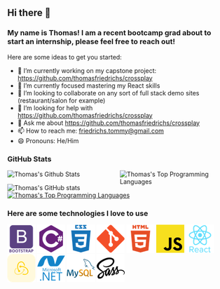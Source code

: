## Hi there 👋

### My name is Thomas! I am a recent bootcamp grad about to start an internship, please feel free to reach out!

Here are some ideas to get you started:

- 🔭 I’m currently working on my capstone project: https://github.com/thomasfriedrichs/crossplay 
- 🌱 I’m currently focused mastering my React skills
- 👯 I’m looking to collaborate on any sort of full stack demo sites (restaurant/salon for example)
- 🤔 I’m looking for help with https://github.com/thomasfriedrichs/crossplay 
- 💬 Ask me about https://github.com/thomasfriedrichs/crossplay 
- 📫 How to reach me: friedrichs.tommy@gmail.com
- 😄 Pronouns: He/Him

### GitHub Stats

<img alt="Thomas's Github Stats" src="https://github-readme-stats.vercel.app/api?username=thomasfriedrichs&show_icons=true&theme=radical" style="display:inline-block" width="49%"/>

<img alt="Thomas's Top Programming Languages" src="https://github-readme-stats.vercel.app/api/top-langs/?username=thomasfriedrichs&layout=compact&theme=radical&langs_count=10" style="display:inline-block; float:right" width="49%"/>
     
     
     
     
![Thomas's GitHub stats](https://github-readme-stats.vercel.app/api?username=thomasfriedrichs&show_icons=true&theme=radical) [![Thomas's Top Programming Languages](https://github-readme-stats.vercel.app/api/top-langs/?username=thomasfriedrichs&layout=compact&theme=radical&langs_count=10)](https://github.com/anuraghazra/github-readme-stats)

### Here are some technologies I love to use

![Bootstrap Icon](./Assets/bootstrap.png) ![C Sharp Icon](./Assets/csharp.png) ![Css Icon](./Assets/css3.png) ![Git Icon](./Assets/git.png) ![Html Icon](./Assets/html5.png) ![Javascript Icon](./Assets/javascript.png) ![React Icon](./Assets/react.png) ![Redux Icon](./Assets/redux.png) ![Dot Net Icon](./Assets/microsoft-dotnet.png) ![My Sequel  Icon](./Assets/mysql.png) ![Sass Icon](./Assets/sass.png)
